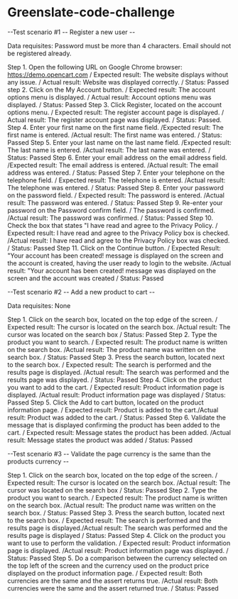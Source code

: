 # Greenslate-code-challenge

--Test scenario #1 -- Register a new user --

Data requisites: 
Password must be more than 4 characters. 
Email should not be registered already. 

Step 1. Open the following URL on Google Chrome browser: https://demo.opencart.com / Expected result: The website displays without any issue. / Actual result: Website was displayed correctly. / Status: Passed 
step 2. Click on the My Account button. / Expected result: The account options menu is displayed. / Actual result: Account options menu was displayed. / Status: Passed
Step 3. Click Register, located on the account options menu. / Expected result: The register account page is displayed. / Actual result: The register account page was displayed. / Status: Passed. 
Step 4. Enter your first name on the first name field. /Expected result: The first name is entered. /Actual result: The first name was entered. / Status: Passed
Step 5. Enter your last name on the last name field. /Expected result: The last name is entered. /Actual result: The last name was entered. / Status: Passed
Step 6. Enter your email address on the email address field. /Expected result: The email address is entered. /Actual result: The email address was entered. / Status: Passed
Step 7. Enter your telephone on the telephone field. / Expected result: The telephone is entered. /Actual result: The telephone was entered. / Status: Passed
Step 8. Enter your password on the password field. / Expected result: The password is entered. /Actual result: The password was entered. / Status: Passed
Step 9. Re-enter your password on the Password confirm field. / The password is confirmed. /Actual result: The password was confirmed. / Status: Passed
Step 10. Check the box that states "I have read and agree to the Privacy Policy. / Expected result: I have read and agree to the Privacy Policy box is checked. /Actual result: I have read and agree to the Privacy Policy box was checked. / Status: Passed
Step 11. Click on the Continue button. / Expected Result: "Your account has been created! message is displayed on the screen and the account is created, having the user ready to login to the website.  /Actual result: "Your account has been created! message was displayed on the screen and the account was created / Status: Passed

--Test scenario #2 -- Add a new product to cart -- 

Data requisites: None

Step 1. Click on the search box, located on the top edge of the screen. / Expected result: The cursor is located on the search box. /Actual result: The cursor was located on the search box / Status: Passed
Step 2. Type the product you want to search. / Expected result: The product name is written on the search box. /Actual result: The product name was written on the search box. / Status: Passed
Step 3. Press the search button, located next to the search box. / Expected result: The search is performed and the results page is displayed. /Actual result: The search was performed and the results page was displayed. / Status: Passed
Step 4. Click on the product you want to add to the cart. / Expected result: Product information page is displayed. /Actual result: Product information page was displayed / Status: Passed
Step 5. Click the Add to cart button, located on the product information page. / Expected result: Product is added to the cart./Actual result: Product was added to the cart. / Status: Passed
Step 6. Validate the message that is displayed confirming the product has been added to the cart. / Expected result: Message states the product has been added. /Actual result: Message states the product was added / Status: Passed

--Test scenario #3 -- Validate the page currency is the same than the products currency -- 

Step 1. Click on the search box, located on the top edge of the screen. / Expected result: The cursor is located on the search box. /Actual result: The cursor was located on the search box / Status: Passed
Step 2. Type the product you want to search. / Expected result: The product name is written on the search box. /Actual result: The product name was written on the search box. / Status: Passed
Step 3. Press the search button, located next to the search box. / Expected result: The search is performed and the results page is displayed./Actual result: The search was performed and the results page is displayed / Status: Passed
Step 4. Click on the product you want to use to perform the validation. / Expected result: Product information page is displayed. /Actual result: Product information page was displayed. / Status: Passed
Step 5. Do a comparison between the currency selected on the top left of the screen and the currency used on the product price displayed on the product information page. / Expected result: Both currencies are the same and the assert returns true. /Actual result: Both currencies were the same and the assert returned true. / Status: Passed
